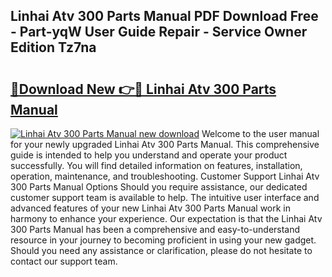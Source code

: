 ## Linhai Atv 300 Parts Manual PDF Download Free - Part-yqW User Guide Repair - Service Owner Edition Tz7na

# <h2><a href="http://bc80312.oget.top/?id=Linhai+Atv+300+Parts+Manual">🔗Download New 👉🔴 Linhai Atv 300 Parts Manual</a></h2>

[![Linhai Atv 300 Parts Manual new download](https://i.imgur.com/5g1atiW.png)](http://bc80312.oget.top/?id=Linhai+Atv+300+Parts+Manual)
Welcome to the user manual for your newly upgraded Linhai Atv 300 Parts Manual. This comprehensive guide is intended to help you understand and operate your product successfully. You will find detailed information on features, installation, operation, maintenance, and troubleshooting. Customer Support Linhai Atv 300 Parts Manual Options Should you require assistance, our dedicated customer support team is available to help. The intuitive user interface and advanced features of your new Linhai Atv 300 Parts Manual work in harmony to enhance your experience. Our expectation is that the Linhai Atv 300 Parts Manual has been a comprehensive and easy-to-understand resource in your journey to becoming proficient in using your new gadget. Should you need any assistance or clarification, please do not hesitate to contact our support team.
